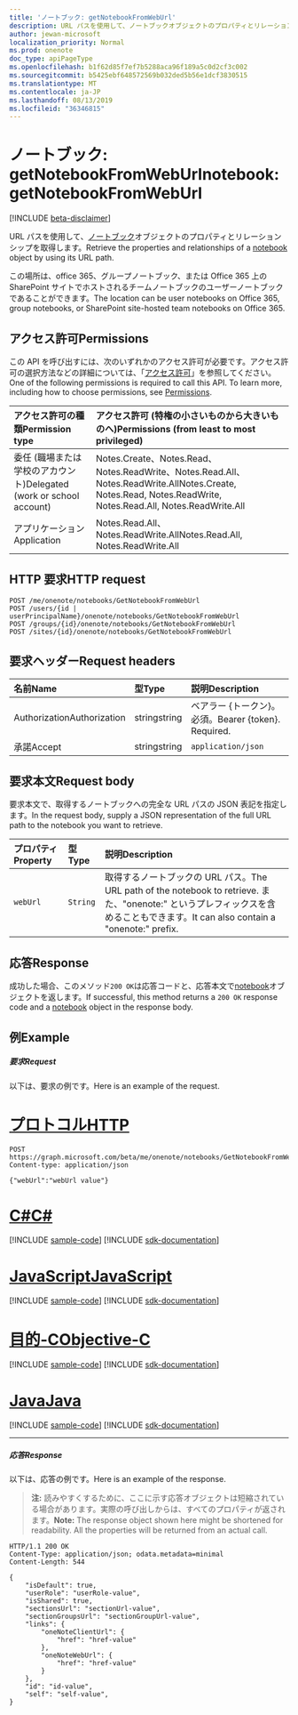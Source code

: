 ```yaml
---
title: 'ノートブック: getNotebookFromWebUrl'
description: URL パスを使用して、ノートブックオブジェクトのプロパティとリレーションシップを取得します。
author: jewan-microsoft
localization_priority: Normal
ms.prod: onenote
doc_type: apiPageType
ms.openlocfilehash: b1f62d85f7ef7b5288aca96f189a5c0d2cf3c002
ms.sourcegitcommit: b5425ebf648572569b032ded5b56e1dcf3830515
ms.translationtype: MT
ms.contentlocale: ja-JP
ms.lasthandoff: 08/13/2019
ms.locfileid: "36346815"
---
```

# <a name="notebook-getnotebookfromweburl"></a><span data-ttu-id="58066-103">ノートブック: getNotebookFromWebUrl</span><span class="sxs-lookup"><span data-stu-id="58066-103">notebook: getNotebookFromWebUrl</span></span>

[!INCLUDE [beta-disclaimer](../../includes/beta-disclaimer.md)]

<span data-ttu-id="58066-104">URL パスを使用して、[ノートブック](../resources/notebook.md)オブジェクトのプロパティとリレーションシップを取得します。</span><span class="sxs-lookup"><span data-stu-id="58066-104">Retrieve the properties and relationships of a [notebook](../resources/notebook.md) object by using its URL path.</span></span>

<span data-ttu-id="58066-105">この場所は、office 365、グループノートブック、または Office 365 上の SharePoint サイトでホストされるチームノートブックのユーザーノートブックであることができます。</span><span class="sxs-lookup"><span data-stu-id="58066-105">The location can be user notebooks on Office 365, group notebooks, or SharePoint site-hosted team notebooks on Office 365.</span></span>
## <a name="permissions"></a><span data-ttu-id="58066-106">アクセス許可</span><span class="sxs-lookup"><span data-stu-id="58066-106">Permissions</span></span>
<span data-ttu-id="58066-p101">この API を呼び出すには、次のいずれかのアクセス許可が必要です。アクセス許可の選択方法などの詳細については、「[アクセス許可](/graph/permissions-reference)」を参照してください。</span><span class="sxs-lookup"><span data-stu-id="58066-p101">One of the following permissions is required to call this API. To learn more, including how to choose permissions, see [Permissions](/graph/permissions-reference).</span></span>

|<span data-ttu-id="58066-109">アクセス許可の種類</span><span class="sxs-lookup"><span data-stu-id="58066-109">Permission type</span></span>      | <span data-ttu-id="58066-110">アクセス許可 (特権の小さいものから大きいものへ)</span><span class="sxs-lookup"><span data-stu-id="58066-110">Permissions (from least to most privileged)</span></span>              |
|:--------------------|:---------------------------------------------------------|
|<span data-ttu-id="58066-111">委任 (職場または学校のアカウント)</span><span class="sxs-lookup"><span data-stu-id="58066-111">Delegated (work or school account)</span></span> | <span data-ttu-id="58066-112">Notes.Create、Notes.Read、Notes.ReadWrite、Notes.Read.All、Notes.ReadWrite.All</span><span class="sxs-lookup"><span data-stu-id="58066-112">Notes.Create, Notes.Read, Notes.ReadWrite, Notes.Read.All, Notes.ReadWrite.All</span></span>    |
|<span data-ttu-id="58066-113">アプリケーション</span><span class="sxs-lookup"><span data-stu-id="58066-113">Application</span></span> | <span data-ttu-id="58066-114">Notes.Read.All、Notes.ReadWrite.All</span><span class="sxs-lookup"><span data-stu-id="58066-114">Notes.Read.All, Notes.ReadWrite.All</span></span> |

## <a name="http-request"></a><span data-ttu-id="58066-115">HTTP 要求</span><span class="sxs-lookup"><span data-stu-id="58066-115">HTTP request</span></span>
<!-- { "blockType": "ignored" } -->
```http
POST /me/onenote/notebooks/GetNotebookFromWebUrl
POST /users/{id | userPrincipalName}/onenote/notebooks/GetNotebookFromWebUrl
POST /groups/{id}/onenote/notebooks/GetNotebookFromWebUrl
POST /sites/{id}/onenote/notebooks/GetNotebookFromWebUrl
```
## <a name="request-headers"></a><span data-ttu-id="58066-116">要求ヘッダー</span><span class="sxs-lookup"><span data-stu-id="58066-116">Request headers</span></span>
| <span data-ttu-id="58066-117">名前</span><span class="sxs-lookup"><span data-stu-id="58066-117">Name</span></span>       | <span data-ttu-id="58066-118">型</span><span class="sxs-lookup"><span data-stu-id="58066-118">Type</span></span> | <span data-ttu-id="58066-119">説明</span><span class="sxs-lookup"><span data-stu-id="58066-119">Description</span></span>|
|:-----------|:------|:----------|
| <span data-ttu-id="58066-120">Authorization</span><span class="sxs-lookup"><span data-stu-id="58066-120">Authorization</span></span>  | <span data-ttu-id="58066-121">string</span><span class="sxs-lookup"><span data-stu-id="58066-121">string</span></span>  | <span data-ttu-id="58066-p102">ベアラー {トークン}。必須。</span><span class="sxs-lookup"><span data-stu-id="58066-p102">Bearer {token}. Required.</span></span> |
| <span data-ttu-id="58066-124">承諾</span><span class="sxs-lookup"><span data-stu-id="58066-124">Accept</span></span> | <span data-ttu-id="58066-125">string</span><span class="sxs-lookup"><span data-stu-id="58066-125">string</span></span> | `application/json` |

## <a name="request-body"></a><span data-ttu-id="58066-126">要求本文</span><span class="sxs-lookup"><span data-stu-id="58066-126">Request body</span></span>
<span data-ttu-id="58066-127">要求本文で、取得するノートブックへの完全な URL パスの JSON 表記を指定します。</span><span class="sxs-lookup"><span data-stu-id="58066-127">In the request body, supply a JSON representation of the full URL path to the notebook you want to retrieve.</span></span>

| <span data-ttu-id="58066-128">プロパティ</span><span class="sxs-lookup"><span data-stu-id="58066-128">Property</span></span>     | <span data-ttu-id="58066-129">型</span><span class="sxs-lookup"><span data-stu-id="58066-129">Type</span></span>        | <span data-ttu-id="58066-130">説明</span><span class="sxs-lookup"><span data-stu-id="58066-130">Description</span></span> |
|:-------------|:------------|:------------|
| `webUrl`     |`String`     | <span data-ttu-id="58066-131">取得するノートブックの URL パス。</span><span class="sxs-lookup"><span data-stu-id="58066-131">The URL path of the notebook to retrieve.</span></span> <span data-ttu-id="58066-132">また、"onenote:" というプレフィックスを含めることもできます。</span><span class="sxs-lookup"><span data-stu-id="58066-132">It can also contain a "onenote:" prefix.</span></span>|

## <a name="response"></a><span data-ttu-id="58066-133">応答</span><span class="sxs-lookup"><span data-stu-id="58066-133">Response</span></span>

<span data-ttu-id="58066-134">成功した場合、このメソッド`200 OK`は応答コードと、応答本文で[notebook](../resources/notebook.md)オブジェクトを返します。</span><span class="sxs-lookup"><span data-stu-id="58066-134">If successful, this method returns a `200 OK` response code and a [notebook](../resources/notebook.md) object in the response body.</span></span>
## <a name="example"></a><span data-ttu-id="58066-135">例</span><span class="sxs-lookup"><span data-stu-id="58066-135">Example</span></span>
##### <a name="request"></a><span data-ttu-id="58066-136">要求</span><span class="sxs-lookup"><span data-stu-id="58066-136">Request</span></span>
<span data-ttu-id="58066-137">以下は、要求の例です。</span><span class="sxs-lookup"><span data-stu-id="58066-137">Here is an example of the request.</span></span>

# <a name="httptabhttp"></a>[<span data-ttu-id="58066-138">プロトコル</span><span class="sxs-lookup"><span data-stu-id="58066-138">HTTP</span></span>](#tab/http)
<!-- {
  "blockType": "request",
  "name": "notebook_fromweburl"
}-->
```http
POST https://graph.microsoft.com/beta/me/onenote/notebooks/GetNotebookFromWebUrl
Content-type: application/json

{"webUrl":"webUrl value"}
```
# <a name="ctabcsharp"></a>[<span data-ttu-id="58066-139">C#</span><span class="sxs-lookup"><span data-stu-id="58066-139">C#</span></span>](#tab/csharp)
[!INCLUDE [sample-code](../includes/snippets/csharp/notebook-fromweburl-csharp-snippets.md)]
[!INCLUDE [sdk-documentation](../includes/snippets/snippets-sdk-documentation-link.md)]

# <a name="javascripttabjavascript"></a>[<span data-ttu-id="58066-140">JavaScript</span><span class="sxs-lookup"><span data-stu-id="58066-140">JavaScript</span></span>](#tab/javascript)
[!INCLUDE [sample-code](../includes/snippets/javascript/notebook-fromweburl-javascript-snippets.md)]
[!INCLUDE [sdk-documentation](../includes/snippets/snippets-sdk-documentation-link.md)]

# <a name="objective-ctabobjc"></a>[<span data-ttu-id="58066-141">目的-C</span><span class="sxs-lookup"><span data-stu-id="58066-141">Objective-C</span></span>](#tab/objc)
[!INCLUDE [sample-code](../includes/snippets/objc/notebook-fromweburl-objc-snippets.md)]
[!INCLUDE [sdk-documentation](../includes/snippets/snippets-sdk-documentation-link.md)]

# <a name="javatabjava"></a>[<span data-ttu-id="58066-142">Java</span><span class="sxs-lookup"><span data-stu-id="58066-142">Java</span></span>](#tab/java)
[!INCLUDE [sample-code](../includes/snippets/java/notebook-fromweburl-java-snippets.md)]
[!INCLUDE [sdk-documentation](../includes/snippets/snippets-sdk-documentation-link.md)]

---

##### <a name="response"></a><span data-ttu-id="58066-143">応答</span><span class="sxs-lookup"><span data-stu-id="58066-143">Response</span></span>
<span data-ttu-id="58066-144">以下は、応答の例です。</span><span class="sxs-lookup"><span data-stu-id="58066-144">Here is an example of the response.</span></span> 

><span data-ttu-id="58066-p104">**注:** 読みやすくするために、ここに示す応答オブジェクトは短縮されている場合があります。実際の呼び出しからは、すべてのプロパティが返されます。</span><span class="sxs-lookup"><span data-stu-id="58066-p104">**Note:** The response object shown here might be shortened for readability. All the properties will be returned from an actual call.</span></span>

<!-- {
  "blockType": "response",
  "truncated": true,
  "@odata.type": "microsoft.graph.notebook"
} -->
```http
HTTP/1.1 200 OK
Content-Type: application/json; odata.metadata=minimal
Content-Length: 544

{
    "isDefault": true,
    "userRole": "userRole-value",
    "isShared": true,
    "sectionsUrl": "sectionUrl-value",
    "sectionGroupsUrl": "sectionGroupUrl-value",
    "links": {
        "oneNoteClientUrl": {
            "href": "href-value"
        },
        "oneNoteWebUrl": {
            "href": "href-value"
        }
    },
    "id": "id-value",
    "self": "self-value",
}
```
<!-- uuid: 8fcb5dbc-d5aa-4681-8e31-b001d5168d79 
2015-10-25 14:57:30 UTC -->
<!-- {
  "type": "#page.annotation",
  "description": "Example",
  "keywords": "",
  "section": "documentation",
  "tocPath": "",
  "suppressions": [
  ]
}-->
